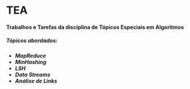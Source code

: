 # TEA
<h4>Trabalhos e Tarefas da disciplina de Tópicos Especiais em Algoritmos

<h5>Tópicos abordados:<h5>
<ul>
	<li>MapReduce
	<li>MinHashing
	<li>LSH
	<li>Data Streams
	<li>Análise de Links
<ul>
